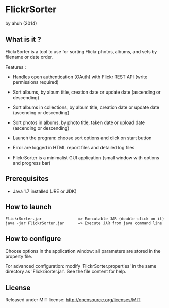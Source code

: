 FlickrSorter
============
by ahuh (2014)


What is it ?
------------
FlickrSorter is a tool to use for sorting Flickr photos, albums, and sets by filename or date order.

Features :

- Handles open authentication (OAuth) with Flickr REST API (write permissions required)

- Sort albums, by album title, creation date or update date (ascending or descending)

- Sort albums in collections, by album title, creation date or update date (ascending or descending)

- Sort photos in albums, by photo title, taken date or upload date (ascending or descending)
    
- Launch the program: choose sort options and click on start button

- Error are logged in HTML report files and detailed log files 

- FlickrSorter is a minimalist GUI application (small window with options and progress bar)


Prerequisites
-------------
- Java 1.7 installed (JRE or JDK)


How to launch
-------------
	FlickrSorter.jar				=> Executable JAR (double-click on it)	
	java -jar FlickrSorter.jar		=> Execute JAR from java command line


How to configure
----------------
Choose options in the application window: all parameters are stored in the property file.

For advanced configuration: modify 'FlickrSorter.properties' in the same directory as 'FlickrSorter.jar'. See the file content for help.


License
-------
Released under MIT license:
http://opensource.org/licenses/MIT
